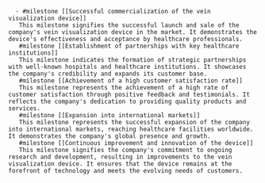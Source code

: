       - #milestone [[Successful commercialization of the vein visualization device]]
       This milestone signifies the successful launch and sale of the company's vein visualization device in the market. It demonstrates the device's effectiveness and acceptance by healthcare professionals.
       #milestone [[Establishment of partnerships with key healthcare institutions]]
       This milestone indicates the formation of strategic partnerships with well-known hospitals and healthcare institutions. It showcases the company's credibility and expands its customer base.
       #milestone [[Achievement of a high customer satisfaction rate]]
       This milestone represents the achievement of a high rate of customer satisfaction through positive feedback and testimonials. It reflects the company's dedication to providing quality products and services.
       #milestone [[Expansion into international markets]]
       This milestone represents the successful expansion of the company into international markets, reaching healthcare facilities worldwide. It demonstrates the company's global presence and growth.
       #milestone [[Continuous improvement and innovation of the device]]
       This milestone signifies the company's commitment to ongoing research and development, resulting in improvements to the vein visualization device. It ensures that the device remains at the forefront of technology and meets the evolving needs of customers.



